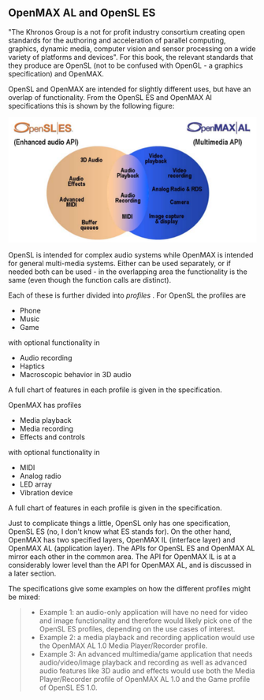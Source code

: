 
##  OpenMAX AL and OpenSL ES 


"The Khronos Group is a not for profit industry consortium creating open standards 
      for the authoring and acceleration of parallel computing, graphics, dynamic media, 
      computer vision and sensor processing on a wide variety of
      platforms and devices". For this book, the relevant standards that they produce
      are OpenSL (not to be confused with OpenGL - a graphics specification) and
      OpenMAX.


OpenSL and OpenMAX are intended for slightly different uses, but have an overlap
      of functionality. From the OpenSL ES and OpenMAX Al specifications this is shown by the
      following figure:


![alt text](OpenSL_OpenMAX.png)


OpenSL is intended for complex audio systems while OpenMAX is intended for
      general multi-media systems. Either can be used separately, or if needed
      both can be used - in the overlapping area the functionality is the same
      (even though the function calls are distinct).


Each of these is further divided into _profiles_ . For OpenSL the 
      profiles are

+ Phone
+ Music
+ Game

with optional functionality in

+ Audio recording
+ Haptics
+ Macroscopic behavior in 3D audio

A full chart of features in each profile is given in the specification.


OpenMAX has profiles

+ Media playback
+ Media recording
+ Effects and controls

with optional functionality in

+ MIDI
+ Analog radio
+ LED array
+ Vibration device

A full chart of features in each profile is given in the specification.


Just to complicate things a little, OpenSL only has one specification,
      OpenSL ES (no, I don't know what ES stands for). On the other hand,
      OpenMAX has two specified layers, OpenMAX IL (interface layer)
      and OpenMAX AL (application layer). The APIs for OpenSL ES and
      OpenMAX AL mirror each other in the common area.
      The API for OpenMAX IL is at a considerably lower level than the API
      for OpenMAX AL, and is discussed in a later section.


The specifications give some examples on how the different profiles might be mixed:


   > 
> + Example 1: an audio-only application will have no need for video and image
	    functionality and therefore would likely pick one of the OpenSL ES profiles,
	    depending on the use cases of interest.
> + Example 2: a media playback and recording application would use the OpenMAX AL
	    1.0 Media Player/Recorder profile.
> + Example 3: An advanced multimedia/game application that needs
	    audio/video/image playback and recording as well as advanced audio features like
	    3D audio and effects would use both the Media Player/Recorder profile of OpenMAX
	    AL 1.0 and the Game profile of OpenSL ES 1.0.

